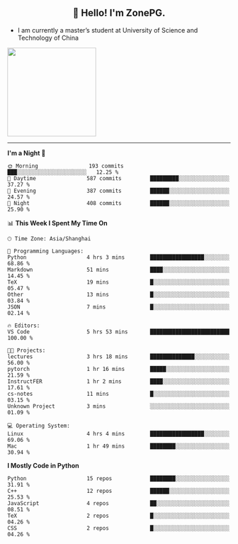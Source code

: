 <h2 align="center">👋 Hello! I'm ZonePG.</h2>

- I am currently a master’s student at University of Science and Technology of China

<img height=200 align="center" src="https://github-readme-stats.vercel.app/api?username=zonepg" />

-------

<!--START_SECTION:waka-->
**I'm a Night 🦉** 

```text
🌞 Morning                193 commits         ███░░░░░░░░░░░░░░░░░░░░░░   12.25 % 
🌆 Daytime                587 commits         █████████░░░░░░░░░░░░░░░░   37.27 % 
🌃 Evening                387 commits         ██████░░░░░░░░░░░░░░░░░░░   24.57 % 
🌙 Night                  408 commits         ██████░░░░░░░░░░░░░░░░░░░   25.90 % 
```


📊 **This Week I Spent My Time On** 

```text
🕑︎ Time Zone: Asia/Shanghai

💬 Programming Languages: 
Python                   4 hrs 3 mins        █████████████████░░░░░░░░   68.86 % 
Markdown                 51 mins             ████░░░░░░░░░░░░░░░░░░░░░   14.45 % 
TeX                      19 mins             █░░░░░░░░░░░░░░░░░░░░░░░░   05.47 % 
Other                    13 mins             █░░░░░░░░░░░░░░░░░░░░░░░░   03.84 % 
JSON                     7 mins              █░░░░░░░░░░░░░░░░░░░░░░░░   02.14 % 

🔥 Editors: 
VS Code                  5 hrs 53 mins       █████████████████████████   100.00 % 

🐱‍💻 Projects: 
lectures                 3 hrs 18 mins       ██████████████░░░░░░░░░░░   56.00 % 
pytorch                  1 hr 16 mins        █████░░░░░░░░░░░░░░░░░░░░   21.59 % 
InstructFER              1 hr 2 mins         ████░░░░░░░░░░░░░░░░░░░░░   17.61 % 
cs-notes                 11 mins             █░░░░░░░░░░░░░░░░░░░░░░░░   03.15 % 
Unknown Project          3 mins              ░░░░░░░░░░░░░░░░░░░░░░░░░   01.09 % 

💻 Operating System: 
Linux                    4 hrs 4 mins        █████████████████░░░░░░░░   69.06 % 
Mac                      1 hr 49 mins        ████████░░░░░░░░░░░░░░░░░   30.94 % 
```

**I Mostly Code in Python** 

```text
Python                   15 repos            ████████░░░░░░░░░░░░░░░░░   31.91 % 
C++                      12 repos            ██████░░░░░░░░░░░░░░░░░░░   25.53 % 
JavaScript               4 repos             ██░░░░░░░░░░░░░░░░░░░░░░░   08.51 % 
TeX                      2 repos             █░░░░░░░░░░░░░░░░░░░░░░░░   04.26 % 
CSS                      2 repos             █░░░░░░░░░░░░░░░░░░░░░░░░   04.26 % 
```




<!--END_SECTION:waka-->
